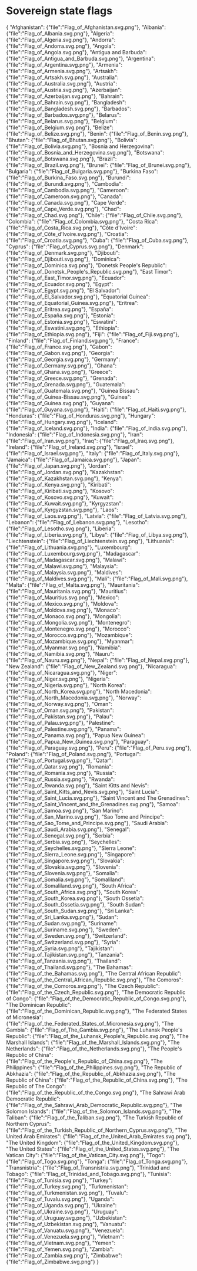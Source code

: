 # Sovereign state flags

{
    "Afghanistan": {"file":"Flag_of_Afghanistan.svg.png"},
    "Albania": {"file":"Flag_of_Albania.svg.png"},
    "Algeria": {"file":"Flag_of_Algeria.svg.png"},
    "Andorra": {"file":"Flag_of_Andorra.svg.png"},
    "Angola": {"file":"Flag_of_Angola.svg.png"},
    "Antigua and Barbuda": {"file":"Flag_of_Antigua_and_Barbuda.svg.png"},
    "Argentina": {"file":"Flag_of_Argentina.svg.png"},
    "Armenia": {"file":"Flag_of_Armenia.svg.png"},
    "Artsakh": {"file":"Flag_of_Artsakh.svg.png"},
    "Australia": {"file":"Flag_of_Australia.svg.png"},
    "Austria": {"file":"Flag_of_Austria.svg.png"},
    "Azerbaijan": {"file":"Flag_of_Azerbaijan.svg.png"},
    "Bahrain": {"file":"Flag_of_Bahrain.svg.png"},
    "Bangladesh": {"file":"Flag_of_Bangladesh.svg.png"},
    "Barbados": {"file":"Flag_of_Barbados.svg.png"},
    "Belarus": {"file":"Flag_of_Belarus.svg.png"},
    "Belgium": {"file":"Flag_of_Belgium.svg.png"},
    "Belize": {"file":"Flag_of_Belize.svg.png"},
    "Benin": {"file":"Flag_of_Benin.svg.png"},
    "Bhutan": {"file":"Flag_of_Bhutan.svg.png"},
    "Bolivia": {"file":"Flag_of_Bolivia.svg.png"},
    "Bosnia and Herzegovina": {"file":"Flag_of_Bosnia_and_Herzegovina.svg.png"},
    "Botswana": {"file":"Flag_of_Botswana.svg.png"},
    "Brazil": {"file":"Flag_of_Brazil.svg.png"},
    "Brunei": {"file":"Flag_of_Brunei.svg.png"},
    "Bulgaria": {"file":"Flag_of_Bulgaria.svg.png"},
    "Burkina Faso": {"file":"Flag_of_Burkina_Faso.svg.png"},
    "Burundi": {"file":"Flag_of_Burundi.svg.png"},
    "Cambodia": {"file":"Flag_of_Cambodia.svg.png"},
    "Cameroon": {"file":"Flag_of_Cameroon.svg.png"},
    "Canada": {"file":"Flag_of_Canada.svg.png"},
    "Cape Verde": {"file":"Flag_of_Cape_Verde.svg.png"},
    "Chad": {"file":"Flag_of_Chad.svg.png"},
    "Chile": {"file":"Flag_of_Chile.svg.png"},
    "Colombia": {"file":"Flag_of_Colombia.svg.png"},
    "Costa Rica": {"file":"Flag_of_Costa_Rica.svg.png"},
    "Côte d'Ivoire": {"file":"Flag_of_Côte_d'Ivoire.svg.png"},
    "Croatia": {"file":"Flag_of_Croatia.svg.png"},
    "Cuba": {"file":"Flag_of_Cuba.svg.png"},
    "Cyprus": {"file":"Flag_of_Cyprus.svg.png"},
    "Denmark": {"file":"Flag_of_Denmark.svg.png"},
    "Djibouti": {"file":"Flag_of_Djibouti.svg.png"},
    "Dominica": {"file":"Flag_of_Dominica.svg.png"},
    "Donetsk People's Republic": {"file":"Flag_of_Donetsk_People's_Republic.svg.png"},
    "East Timor": {"file":"Flag_of_East_Timor.svg.png"},
    "Ecuador": {"file":"Flag_of_Ecuador.svg.png"},
    "Egypt": {"file":"Flag_of_Egypt.svg.png"},
    "El Salvador": {"file":"Flag_of_El_Salvador.svg.png"},
    "Equatorial Guinea": {"file":"Flag_of_Equatorial_Guinea.svg.png"},
    "Eritrea": {"file":"Flag_of_Eritrea.svg.png"},
    "España": {"file":"Flag_of_España.svg.png"},
    "Estonia": {"file":"Flag_of_Estonia.svg.png"},
    "Eswatini": {"file":"Flag_of_Eswatini.svg.png"},
    "Ethiopia": {"file":"Flag_of_Ethiopia.svg.png"},
    "Fiji": {"file":"Flag_of_Fiji.svg.png"},
    "Finland": {"file":"Flag_of_Finland.svg.png"},
    "France": {"file":"Flag_of_France.svg.png"},
    "Gabon": {"file":"Flag_of_Gabon.svg.png"},
    "Georgia": {"file":"Flag_of_Georgia.svg.png"},
    "Germany": {"file":"Flag_of_Germany.svg.png"},
    "Ghana": {"file":"Flag_of_Ghana.svg.png"},
    "Greece": {"file":"Flag_of_Greece.svg.png"},
    "Grenada": {"file":"Flag_of_Grenada.svg.png"},
    "Guatemala": {"file":"Flag_of_Guatemala.svg.png"},
    "Guinea Bissau": {"file":"Flag_of_Guinea-Bissau.svg.png"},
    "Guinea": {"file":"Flag_of_Guinea.svg.png"},
    "Guyana": {"file":"Flag_of_Guyana.svg.png"},
    "Haiti": {"file":"Flag_of_Haiti.svg.png"},
    "Honduras": {"file":"Flag_of_Honduras.svg.png"},
    "Hungary": {"file":"Flag_of_Hungary.svg.png"},
    "Iceland": {"file":"Flag_of_Iceland.svg.png"},
    "India": {"file":"Flag_of_India.svg.png"},
    "Indonesia": {"file":"Flag_of_Indonesia.svg.png"},
    "Iran": {"file":"Flag_of_Iran.svg.png"},
    "Iraq": {"file":"Flag_of_Iraq.svg.png"},
    "Ireland": {"file":"Flag_of_Ireland.svg.png"},
    "Israel": {"file":"Flag_of_Israel.svg.png"},
    "Italy": {"file":"Flag_of_Italy.svg.png"},
    "Jamaica": {"file":"Flag_of_Jamaica.svg.png"},
    "Japan": {"file":"Flag_of_Japan.svg.png"},
    "Jordan": {"file":"Flag_of_Jordan.svg.png"},
    "Kazakhstan": {"file":"Flag_of_Kazakhstan.svg.png"},
    "Kenya": {"file":"Flag_of_Kenya.svg.png"},
    "Kiribati": {"file":"Flag_of_Kiribati.svg.png"},
    "Kosovo": {"file":"Flag_of_Kosovo.svg.png"},
    "Kuwait": {"file":"Flag_of_Kuwait.svg.png"},
    "Kyrgyzstan": {"file":"Flag_of_Kyrgyzstan.svg.png"},
    "Laos": {"file":"Flag_of_Laos.svg.png"},
    "Latvia": {"file":"Flag_of_Latvia.svg.png"},
    "Lebanon": {"file":"Flag_of_Lebanon.svg.png"},
    "Lesotho": {"file":"Flag_of_Lesotho.svg.png"},
    "Liberia": {"file":"Flag_of_Liberia.svg.png"},
    "Libya": {"file":"Flag_of_Libya.svg.png"},
    "Liechtenstein": {"file":"Flag_of_Liechtenstein.svg.png"},
    "Lithuania": {"file":"Flag_of_Lithuania.svg.png"},
    "Luxembourg": {"file":"Flag_of_Luxembourg.svg.png"},
    "Madagascar": {"file":"Flag_of_Madagascar.svg.png"},
    "Malawi": {"file":"Flag_of_Malawi.svg.png"},
    "Malaysia": {"file":"Flag_of_Malaysia.svg.png"},
    "Maldives": {"file":"Flag_of_Maldives.svg.png"},
    "Mali": {"file":"Flag_of_Mali.svg.png"},
    "Malta": {"file":"Flag_of_Malta.svg.png"},
    "Mauritania": {"file":"Flag_of_Mauritania.svg.png"},
    "Mauritius": {"file":"Flag_of_Mauritius.svg.png"},
    "Mexico": {"file":"Flag_of_Mexico.svg.png"},
    "Moldova": {"file":"Flag_of_Moldova.svg.png"},
    "Monaco": {"file":"Flag_of_Monaco.svg.png"},
    "Mongolia": {"file":"Flag_of_Mongolia.svg.png"},
    "Montenegro": {"file":"Flag_of_Montenegro.svg.png"},
    "Morocco": {"file":"Flag_of_Morocco.svg.png"},
    "Mozambique": {"file":"Flag_of_Mozambique.svg.png"},
    "Myanmar": {"file":"Flag_of_Myanmar.svg.png"},
    "Namibia": {"file":"Flag_of_Namibia.svg.png"},
    "Nauru": {"file":"Flag_of_Nauru.svg.png"},
    "Nepal": {"file":"Flag_of_Nepal.svg.png"},
    "New Zealand": {"file":"Flag_of_New_Zealand.svg.png"},
    "Nicaragua": {"file":"Flag_of_Nicaragua.svg.png"},
    "Niger": {"file":"Flag_of_Niger.svg.png"},
    "Nigeria": {"file":"Flag_of_Nigeria.svg.png"},
    "North Korea": {"file":"Flag_of_North_Korea.svg.png"},
    "North Macedonia": {"file":"Flag_of_North_Macedonia.svg.png"},
    "Norway": {"file":"Flag_of_Norway.svg.png"},
    "Oman": {"file":"Flag_of_Oman.svg.png"},
    "Pakistan": {"file":"Flag_of_Pakistan.svg.png"},
    "Palau": {"file":"Flag_of_Palau.svg.png"},
    "Palestine": {"file":"Flag_of_Palestine.svg.png"},
    "Panama": {"file":"Flag_of_Panama.svg.png"},
    "Papua New Guinea": {"file":"Flag_of_Papua_New_Guinea.svg.png"},
    "Paraguay": {"file":"Flag_of_Paraguay.svg.png"},
    "Peru": {"file":"Flag_of_Peru.svg.png"},
    "Poland": {"file":"Flag_of_Poland.svg.png"},
    "Portugal": {"file":"Flag_of_Portugal.svg.png"},
    "Qatar": {"file":"Flag_of_Qatar.svg.png"},
    "Romania": {"file":"Flag_of_Romania.svg.png"},
    "Russia": {"file":"Flag_of_Russia.svg.png"},
    "Rwanda": {"file":"Flag_of_Rwanda.svg.png"},
    "Saint Kitts and Nevis": {"file":"Flag_of_Saint_Kitts_and_Nevis.svg.png"},
    "Saint Lucia": {"file":"Flag_of_Saint_Lucia.svg.png"},
    "Saint Vincent and The Grenadines": {"file":"Flag_of_Saint_Vincent_and_the_Grenadines.svg.png"},
    "Samoa": {"file":"Flag_of_Samoa.svg.png"},
    "San Marino": {"file":"Flag_of_San_Marino.svg.png"},
    "Sao Tome and Principe": {"file":"Flag_of_Sao_Tome_and_Principe.svg.png"},
    "Saudi Arabia": {"file":"Flag_of_Saudi_Arabia.svg.png"},
    "Senegal": {"file":"Flag_of_Senegal.svg.png"},
    "Serbia": {"file":"Flag_of_Serbia.svg.png"},
    "Seychelles": {"file":"Flag_of_Seychelles.svg.png"},
    "Sierra Leone": {"file":"Flag_of_Sierra_Leone.svg.png"},
    "Singapore": {"file":"Flag_of_Singapore.svg.png"},
    "Slovakia": {"file":"Flag_of_Slovakia.svg.png"},
    "Slovenia": {"file":"Flag_of_Slovenia.svg.png"},
    "Somalia": {"file":"Flag_of_Somalia.svg.png"},
    "Somaliland": {"file":"Flag_of_Somaliland.svg.png"},
    "South Africa": {"file":"Flag_of_South_Africa.svg.png"},
    "South Korea": {"file":"Flag_of_South_Korea.svg.png"},
    "South Ossetia": {"file":"Flag_of_South_Ossetia.svg.png"},
    "South Sudan": {"file":"Flag_of_South_Sudan.svg.png"},
    "Sri Lanka": {"file":"Flag_of_Sri_Lanka.svg.png"},
    "Sudan": {"file":"Flag_of_Sudan.svg.png"},
    "Suriname": {"file":"Flag_of_Suriname.svg.png"},
    "Sweden": {"file":"Flag_of_Sweden.svg.png"},
    "Switzerland": {"file":"Flag_of_Switzerland.svg.png"},
    "Syria": {"file":"Flag_of_Syria.svg.png"},
    "Tajikistan": {"file":"Flag_of_Tajikistan.svg.png"},
    "Tanzania": {"file":"Flag_of_Tanzania.svg.png"},
    "Thailand": {"file":"Flag_of_Thailand.svg.png"},
    "The Bahamas": {"file":"Flag_of_the_Bahamas.svg.png"},
    "The Central African Republic": {"file":"Flag_of_the_Central_African_Republic.svg.png"},
    "The Comoros": {"file":"Flag_of_the_Comoros.svg.png"},
    "The Czech Republic": {"file":"Flag_of_the_Czech_Republic.svg.png"},
    "The Democratic Republic of Congo": {"file":"Flag_of_the_Democratic_Republic_of_Congo.svg.png"},
    "The Dominican Republic": {"file":"Flag_of_the_Dominican_Republic.svg.png"},
    "The Federated States of Micronesia": {"file":"Flag_of_the_Federated_States_of_Micronesia.svg.png"},
    "The Gambia": {"file":"Flag_of_The_Gambia.svg.png"},
    "The Luhansk People's Republic": {"file":"Flag_of_the_Luhansk_People's_Republic.svg.png"},
    "The Marshall Islands": {"file":"Flag_of_the_Marshall_Islands.svg.png"},
    "The Netherlands": {"file":"Flag_of_the_Netherlands.svg.png"},
    "The People's Republic of China": {"file":"Flag_of_the_People's_Republic_of_China.svg.png"},
    "The Philippines": {"file":"Flag_of_the_Philippines.svg.png"},
    "The Republic of Abkhazia": {"file":"Flag_of_the_Republic_of_Abkhazia.svg.png"},
    "The Republic of China": {"file":"Flag_of_the_Republic_of_China.svg.png"},
    "The Republic of The Congo": {"file":"Flag_of_the_Republic_of_the_Congo.svg.png"},
    "The Sahrawi Arab Democratic Republic": {"file":"Flag_of_the_Sahrawi_Arab_Democratic_Republic.svg.png"},
    "The Solomon Islands": {"file":"Flag_of_the_Solomon_Islands.svg.png"},
    "The Taliban": {"file":"Flag_of_the_Taliban.svg.png"},
    "The Turkish Republic of Northern Cyprus": {"file":"Flag_of_the_Turkish_Republic_of_Northern_Cyprus.svg.png"},
    "The United Arab Emirates": {"file":"Flag_of_the_United_Arab_Emirates.svg.png"},
    "The United Kingdom": {"file":"Flag_of_the_United_Kingdom.svg.png"},
    "The United States": {"file":"Flag_of_the_United_States.svg.png"},
    "The Vatican City": {"file":"Flag_of_the_Vatican_City.svg.png"},
    "Togo": {"file":"Flag_of_Togo.svg.png"},
    "Tonga": {"file":"Flag_of_Tonga.svg.png"},
    "Transnistria": {"file":"Flag_of_Transnistria.svg.png"},
    "Trinidad and Tobago": {"file":"Flag_of_Trinidad_and_Tobago.svg.png"},
    "Tunisia": {"file":"Flag_of_Tunisia.svg.png"},
    "Turkey": {"file":"Flag_of_Turkey.svg.png"},
    "Turkmenistan": {"file":"Flag_of_Turkmenistan.svg.png"},
    "Tuvalu": {"file":"Flag_of_Tuvalu.svg.png"},
    "Uganda": {"file":"Flag_of_Uganda.svg.png"},
    "Ukraine": {"file":"Flag_of_Ukraine.svg.png"},
    "Uruguay": {"file":"Flag_of_Uruguay.svg.png"},
    "Uzbekistan": {"file":"Flag_of_Uzbekistan.svg.png"},
    "Vanuatu": {"file":"Flag_of_Vanuatu.svg.png"},
    "Venezuela": {"file":"Flag_of_Venezuela.svg.png"},
    "Vietnam": {"file":"Flag_of_Vietnam.svg.png"},
    "Yemen": {"file":"Flag_of_Yemen.svg.png"},
    "Zambia": {"file":"Flag_of_Zambia.svg.png"},
    "Zimbabwe": {"file":"Flag_of_Zimbabwe.svg.png"}
}
